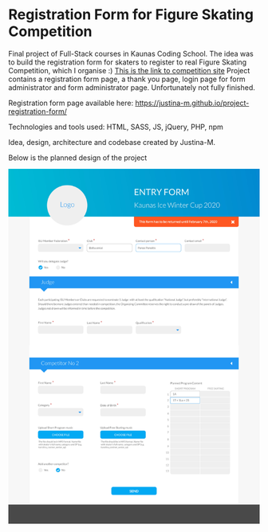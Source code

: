 # Registration Form for Figure Skating Competition

Final project of Full-Stack courses in Kaunas Coding School.
The idea was to build the registration form for skaters to register to real Figure Skating Competition, which I organise :) [This is the link to competition site](http://www.kaunasice.lt/)
Project contains a registration form page, a thank you page, login page for form administrator and form administrator page. Unfortunately not fully finished.

Registration form page available here: https://justina-m.github.io/project-registration-form/

Technologies and tools used: HTML, SASS, JS, jQuery, PHP, npm

Idea, design, architecture and codebase created by Justina-M.

Below is the planned design of the project

![form design](./design/registration-form-style-desktop.jpg)
